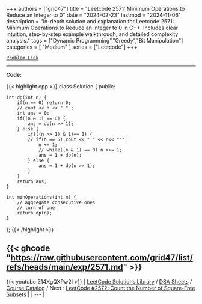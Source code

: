 
+++
authors = ["grid47"]
title = "Leetcode 2571: Minimum Operations to Reduce an Integer to 0"
date = "2024-02-23"
lastmod = "2024-11-06"
description = "In-depth solution and explanation for Leetcode 2571: Minimum Operations to Reduce an Integer to 0 in C++. Includes clear intuition, step-by-step example walkthrough, and detailed complexity analysis."
tags = ["Dynamic Programming","Greedy","Bit Manipulation"]
categories = [
    "Medium"
]
series = ["Leetcode"]
+++



[`Problem Link`](https://leetcode.com/problems/minimum-operations-to-reduce-an-integer-to-0/description/)

---
**Code:**

{{< highlight cpp >}}
class Solution {
public:
    
    int dp(int n) {
        if(n == 0) return 0;
        // cout << n << " " ;
        int ans = 0;
        if((n & 1) == 0) {
            ans = dp(n >> 1);
        } else {
            if(((n >> 1) & 1)== 1) {
            // if(n == 5) cout << "'" << n<< "'";                
                n += 1;
                // while((n & 1) == 0) n >>= 1;
                ans = 1 + dp(n);
            } else {
                ans = 1 + dp(n >> 1);
            }
        }
        return ans;
    }
    
    int minOperations(int n) {
        // aggregate consecutive ones
        // turn of one
        return dp(n);
    }
};
{{< /highlight >}}

{{< ghcode "https://raw.githubusercontent.com/grid47/list/refs/heads/main/exp/2571.md" >}}
---
{{< youtube Z14XgQXPw2I >}}
| [LeetCode Solutions Library](https://grid47.xyz/leetcode/) / [DSA Sheets](https://grid47.xyz/sheets/) / [Course Catalog](https://grid47.xyz/courses/) / Next : [LeetCode #2572: Count the Number of Square-Free Subsets](https://grid47.xyz/leetcode/solution-2572-count-the-number-of-square-free-subsets/) |
| --- |

